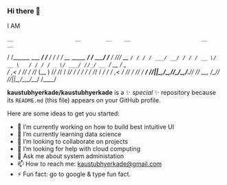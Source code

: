 ### Hi there 👋
I AM 

    __                    __        __    __                       __             __   
   / /______ ___  _______/ /___  __/ /_  / /_     __  _____  _____/ /______ _____/ /__ 
  / //_/ __ `/ / / / ___/ __/ / / / __ \/ __ \   / / / / _ \/ ___/ //_/ __ `/ __  / _ \
 / ,< / /_/ / /_/ (__  ) /_/ /_/ / /_/ / / / /  / /_/ /  __/ /  / ,< / /_/ / /_/ /  __/
/_/|_|\__,_/\__,_/____/\__/\__,_/_.___/_/ /_/   \__, /\___/_/  /_/|_|\__,_/\__,_/\___/ 
                                               /____/                                  



**kaustubhyerkade/kaustubhyerkade** is a ✨ _special_ ✨ repository because its `README.md` (this file) appears on your GitHub profile.

Here are some ideas to get you started:

- 🔭 I’m currently working on how to build best intuitive UI
- 🌱 I’m currently learning data science
- 👯 I’m looking to collaborate on projects 
- 🤔 I’m looking for help with cloud computing
- 💬 Ask me about system administation
- 📫 How to reach me: kaustubhyerkade@gmail.com
- ⚡ Fun fact: go to google & type fun fact.

